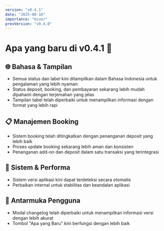 ```yaml
---
version: "v0.4.1"
date: "2025-08-10"
importance: "minor"
prevVersion: "v0.4.0"
---
```


# Apa yang baru di v0.4.1 🔧

## 🌐 Bahasa & Tampilan
- Semua status dan label kini ditampilkan dalam Bahasa Indonesia untuk pengalaman yang lebih nyaman
- Status deposit, booking, dan pembayaran sekarang lebih mudah dipahami dengan terjemahan yang jelas
- Tampilan tabel telah diperbaiki untuk menampilkan informasi dengan format yang lebih rapi

## 📋 Manajemen Booking
- Sistem booking telah ditingkatkan dengan penanganan deposit yang lebih baik
- Proses update booking sekarang lebih aman dan konsisten
- Penanganan add-on dan deposit dalam satu transaksi yang terintegrasi

## 🔧 Sistem & Performa
- Sistem versi aplikasi kini dapat terdeteksi secara otomatis
- Perbaikan internal untuk stabilitas dan keandalan aplikasi

## 📱 Antarmuka Pengguna
- Modal changelog telah diperbaiki untuk menampilkan informasi versi dengan lebih akurat
- Tombol "Apa yang Baru" kini berfungsi dengan lebih baik

